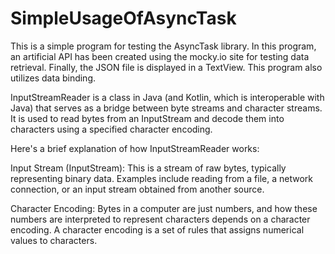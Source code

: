 # SimpleUsageOfAsyncTask
This is a simple program for testing the AsyncTask library. In this program, an artificial API has been created using the mocky.io site for testing data retrieval. Finally, the JSON file is displayed in a TextView. This program also utilizes data binding.

InputStreamReader is a class in Java (and Kotlin, which is interoperable with Java) that serves as a bridge between byte streams and character streams. It is used to read bytes from an InputStream and decode them into characters using a specified character encoding.

Here's a brief explanation of how InputStreamReader works:

Input Stream (InputStream): This is a stream of raw bytes, typically representing binary data. Examples include reading from a file, a network connection, or an input stream obtained from another source.

Character Encoding: Bytes in a computer are just numbers, and how these numbers are interpreted to represent characters depends on a character encoding. A character encoding is a set of rules that assigns numerical values to characters.


